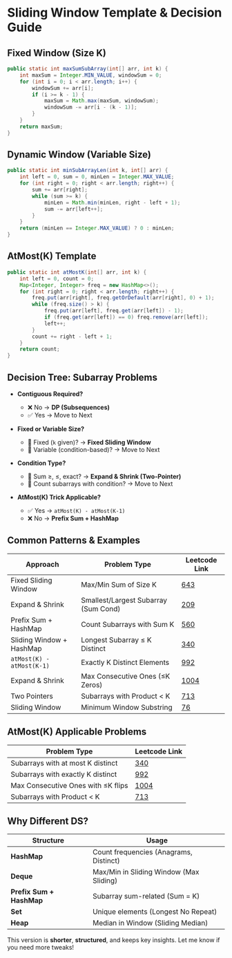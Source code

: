 # Sliding Window Template & Decision Guide

## Fixed Window (Size K)

```java
public static int maxSumSubArray(int[] arr, int k) {
    int maxSum = Integer.MIN_VALUE, windowSum = 0;
    for (int i = 0; i < arr.length; i++) {
        windowSum += arr[i];
        if (i >= k - 1) {
            maxSum = Math.max(maxSum, windowSum);
            windowSum -= arr[i - (k - 1)];
        }
    }
    return maxSum;
}
```

## Dynamic Window (Variable Size)

```java
public static int minSubArrayLen(int k, int[] arr) {
    int left = 0, sum = 0, minLen = Integer.MAX_VALUE;
    for (int right = 0; right < arr.length; right++) {
        sum += arr[right];
        while (sum >= k) {
            minLen = Math.min(minLen, right - left + 1);
            sum -= arr[left++];
        }
    }
    return (minLen == Integer.MAX_VALUE) ? 0 : minLen;
}
```

## AtMost(K) Template

```java
public static int atMostK(int[] arr, int k) {
    int left = 0, count = 0;
    Map<Integer, Integer> freq = new HashMap<>();
    for (int right = 0; right < arr.length; right++) {
        freq.put(arr[right], freq.getOrDefault(arr[right], 0) + 1);
        while (freq.size() > k) {
            freq.put(arr[left], freq.get(arr[left]) - 1);
            if (freq.get(arr[left]) == 0) freq.remove(arr[left]);
            left++;
        }
        count += right - left + 1;
    }
    return count;
}
```

## Decision Tree: Subarray Problems

- **Contiguous Required?**

  - ❌ No → **DP (Subsequences)**
  - ✅ Yes → Move to Next

- **Fixed or Variable Size?**

  - 🔹 Fixed (`k` given)? → **Fixed Sliding Window**
  - 🔹 Variable (condition-based)? → Move to Next

- **Condition Type?**

  - 🔸 Sum ≥, ≤, exact? → **Expand & Shrink (Two-Pointer)**
  - 🔸 Count subarrays with condition? → Move to Next

- **AtMost(K) Trick Applicable?**

  - ✅ Yes → `atMost(K) - atMost(K-1)`
  - ❌ No → **Prefix Sum + HashMap**

## Common Patterns & Examples

| Approach                  | Problem Type                         | Leetcode Link                                                                              |
| ------------------------- | ------------------------------------ | ------------------------------------------------------------------------------------------ |
| Fixed Sliding Window      | Max/Min Sum of Size K                | [643](https://leetcode.com/problems/maximum-average-subarray-i/)                           |
| Expand & Shrink           | Smallest/Largest Subarray (Sum Cond) | [209](https://leetcode.com/problems/minimum-size-subarray-sum/)                            |
| Prefix Sum + HashMap      | Count Subarrays with Sum K           | [560](https://leetcode.com/problems/subarray-sum-equals-k/)                                |
| Sliding Window + HashMap  | Longest Subarray ≤ K Distinct        | [340](https://leetcode.com/problems/longest-substring-with-at-most-k-distinct-characters/) |
| `atMost(K) - atMost(K-1)` | Exactly K Distinct Elements          | [992](https://leetcode.com/problems/subarrays-with-k-different-integers/)                  |
| Expand & Shrink           | Max Consecutive Ones (≤K Zeros)      | [1004](https://leetcode.com/problems/max-consecutive-ones-iii/)                            |
| Two Pointers              | Subarrays with Product < K           | [713](https://leetcode.com/problems/subarray-product-less-than-k/)                         |
| Sliding Window            | Minimum Window Substring             | [76](https://leetcode.com/problems/minimum-window-substring/)                              |

## AtMost(K) Applicable Problems

| Problem Type                       | Leetcode Link                                                                              |
| ---------------------------------- | ------------------------------------------------------------------------------------------ |
| Subarrays with at most K distinct  | [340](https://leetcode.com/problems/longest-substring-with-at-most-k-distinct-characters/) |
| Subarrays with exactly K distinct  | [992](https://leetcode.com/problems/subarrays-with-k-different-integers/)                  |
| Max Consecutive Ones with ≤K flips | [1004](https://leetcode.com/problems/max-consecutive-ones-iii/)                            |
| Subarrays with Product < K         | [713](https://leetcode.com/problems/subarray-product-less-than-k/)                         |

## Why Different DS?

| Structure                | Usage                                   |
| ------------------------ | --------------------------------------- |
| **HashMap**              | Count frequencies (Anagrams, Distinct)  |
| **Deque**                | Max/Min in Sliding Window (Max Sliding) |
| **Prefix Sum + HashMap** | Subarray sum-related (Sum = K)          |
| **Set**                  | Unique elements (Longest No Repeat)     |
| **Heap**                 | Median in Window (Sliding Median)       |

This version is **shorter**, **structured**, and keeps key insights. Let me know if you need more tweaks!

